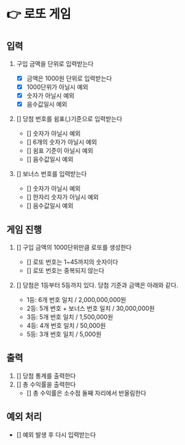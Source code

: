 # 👉 로또 게임

## 입력

1. 구입 금액을 단위로 입력받는다

   - [x] 금액은 1000원 단위로 입력받는다
   - [x] 1000단위가 아닐시 예외
   - [x] 숫자가 아닐시 예외
   - [x] 음수값일시 예외

2. [] 당첨 번호를 쉼표(,)기준으로 입력받는다

   - [] 숫자가 아닐시 예외
   - [] 6개의 숫자가 아닐시 예외
   - [] 쉼표 기준이 아닐시 예외
   - [] 음수값일시 예외

3. [] 보너스 번호를 입력받는다

   - [] 숫자가 아닐시 예외
   - [] 한자리 숫자가 아닐시 예외
   - [] 음수값일시 예외

## 게임 진행

1. [] 구입 금액의 1000단위만큼 로또를 생성한다

   - [] 로또 번호는 1~45까지의 숫자이다
   - [] 로또 번호는 중복되지 않는다

2. [] 당첨은 1등부터 5등까지 있다. 당첨 기준과 금액은 아래와 같다.

   - 1등: 6개 번호 일치 / 2,000,000,000원
   - 2등: 5개 번호 + 보너스 번호 일치 / 30,000,000원
   - 3등: 5개 번호 일치 / 1,500,000원
   - 4등: 4개 번호 일치 / 50,000원
   - 5등: 3개 번호 일치 / 5,000원

## 출력

1. [] 당첨 통계를 출력한다
2. [] 총 수익률을 출력한다
   - [] 총 수익률은 소수점 둘째 자리에서 반올림한다

## 예외 처리

- [] 예외 발생 후 다시 입력받는다
